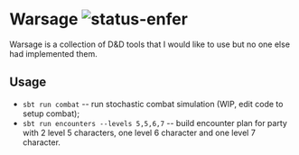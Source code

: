 # Warsage ![status-enfer](https://img.shields.io/badge/status-enfer-orange.svg)
Warsage is a collection of D&D tools that I would like to use but no one else had implemented them.

## Usage
- `sbt run combat` -- run stochastic combat simulation (WIP, edit code to setup combat);
- `sbt run encounters --levels 5,5,6,7` -- build encounter plan for party with 2 level 5 characters, one level 6 character and one level 7 character. 
